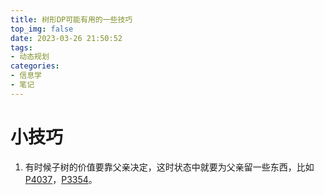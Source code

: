 ```yaml
---
title: 树形DP可能有用的一些技巧
top_img: false
date: 2023-03-26 21:50:52
tags:
- 动态规划
categories:
- 信息学
- 笔记
---
```

# 小技巧
1. 有时候子树的价值要靠父亲决定，这时状态中就要为父亲留一些东西，比如[P4037](https://www.luogu.com.cn/problem/solution/P4037)，[P3354](https://www.luogu.com.cn/problem/P3354)。